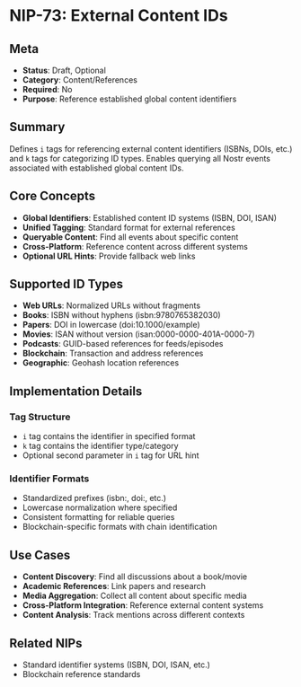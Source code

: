 # NIP-73: External Content IDs

## Meta
- **Status**: Draft, Optional
- **Category**: Content/References
- **Required**: No
- **Purpose**: Reference established global content identifiers

## Summary
Defines `i` tags for referencing external content identifiers (ISBNs, DOIs, etc.) and `k` tags for categorizing ID types. Enables querying all Nostr events associated with established global content IDs.

## Core Concepts
- **Global Identifiers**: Established content ID systems (ISBN, DOI, ISAN)
- **Unified Tagging**: Standard format for external references
- **Queryable Content**: Find all events about specific content
- **Cross-Platform**: Reference content across different systems
- **Optional URL Hints**: Provide fallback web links

## Supported ID Types
- **Web URLs**: Normalized URLs without fragments
- **Books**: ISBN without hyphens (isbn:9780765382030)
- **Papers**: DOI in lowercase (doi:10.1000/example)
- **Movies**: ISAN without version (isan:0000-0000-401A-0000-7)
- **Podcasts**: GUID-based references for feeds/episodes
- **Blockchain**: Transaction and address references
- **Geographic**: Geohash location references

## Implementation Details
### Tag Structure
- `i` tag contains the identifier in specified format
- `k` tag contains the identifier type/category
- Optional second parameter in `i` tag for URL hint

### Identifier Formats
- Standardized prefixes (isbn:, doi:, etc.)
- Lowercase normalization where specified
- Consistent formatting for reliable queries
- Blockchain-specific formats with chain identification

## Use Cases
- **Content Discovery**: Find all discussions about a book/movie
- **Academic References**: Link papers and research
- **Media Aggregation**: Collect all content about specific media
- **Cross-Platform Integration**: Reference external content systems
- **Content Analysis**: Track mentions across different contexts

## Related NIPs
- Standard identifier systems (ISBN, DOI, ISAN, etc.)
- Blockchain reference standards 